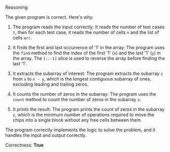 Reasoning:

The given program is correct. Here's why:

1. The program reads the input correctly: It reads the number of test cases `t`, then for each test case, it reads the number of cells `n` and the list of cells `arr`.

2. It finds the first and last occurrence of '1' in the array: The program uses the `find` method to find the index of the first '1' (`x`) and the last '1' (`y`) in the array. The `[::-1]` slice is used to reverse the array before finding the last '1'.

3. It extracts the subarray of interest: The program extracts the subarray `z` from `x` to `n - y`, which is the longest contiguous subarray of ones, excluding leading and trailing zeros.

4. It counts the number of zeros in the subarray: The program uses the `count` method to count the number of zeros in the subarray `z`.

5. It prints the result: The program prints the count of zeros in the subarray `z`, which is the minimum number of operations required to move the chips into a single block without any free cells between them.

The program correctly implements the logic to solve the problem, and it handles the input and output correctly.

Correctness: **True**